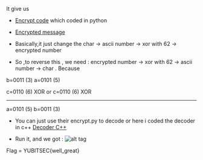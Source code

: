 It give us 

 - [Encrypt code](https://github.com/kuqadk3/CTF-and-Learning/blob/master/YUBITSEC%202017/Cryptography/175%20-%20Simple%20Encryption/simple_enc.py) which coded in python
 
 - [Encrypted message](https://github.com/kuqadk3/CTF-and-Learning/blob/master/YUBITSEC%202017/Cryptography/175%20-%20Simple%20Encryption/encrypted.txt)
 
 - Basically,it just change the char -> ascii number -> xor with 62 -> encrypted number
 
 - So ,to reverse this , we need : encrypted number -> xor with 62 -> ascii number -> char . Because
 
b=0011 (3)            a=0101 (5)

c=0110 (6) XOR   or   c=0110 (6) XOR

----------            ----------

a=0101 (5)            b=0011 (3)

- You can just use their encrypt.py to decode or here i coded the decoder in c++ [Decoder C++](https://github.com/kuqadk3/CTF-and-Learning/blob/master/YUBITSEC%202017/Cryptography/175%20-%20Simple%20Encryption/decode.cpp)

- Run it, and we got : 
![alt tag](https://github.com/kuqadk3/CTF-and-Learning/blob/master/YUBITSEC%202017/Cryptography/175%20-%20Simple%20Encryption/got.PNG)

Flag = YUBITSEC{well_great}
